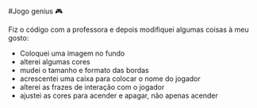 #Jogo genius :video_game:

Fiz o código com a professora e depois modifiquei algumas coisas à meu gosto:

- Coloquei uma imagem no fundo
- alterei algumas cores
- mudei o tamanho e formato das bordas
- acrescentei uma caixa para colocar o nome do jogador
- alterei as frazes de interação com o jogador
- ajustei as cores para acender e apagar, não apenas acender

